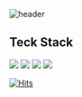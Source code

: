 ![header](https://capsule-render.vercel.app/api?type=rect&&color=0:0575e6,100:021b79&height=300&section=header&text=Think%20Different.&fontColor=f2fcfe&fontSize=77)
## Teck Stack  
<img src="https://img.shields.io/badge/Java-1572B6?style=flat-square&logo=&logoColor=white">&nbsp;<img src="https://img.shields.io/badge/HTML5-E34F26?style=flat-square&logo=html5&logoColor=white">&nbsp;<img src="https://img.shields.io/badge/JavaScript-F7DF1E?style=flat-square&logo=javascript&logoColor=black"/></a>&nbsp;<img src="https://img.shields.io/badge/CSS3-1572B6?style=flat-square&logo=css3&logoColor=white">&nbsp;  
  
  
[![Hits](https://hits.seeyoufarm.com/api/count/incr/badge.svg?url=https%3A%2F%2Fgithub.com%2Flkhun9311&count_bg=%230575E6&title_bg=%23555555&icon=&icon_color=%23E7E7E7&title=hits&edge_flat=false)](https://hits.seeyoufarm.com)
